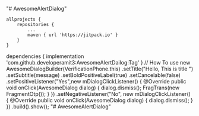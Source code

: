 "# AwesomeAlertDialog" 

	allprojects {
		repositories {
			...
			maven { url 'https://jitpack.io' }
		}
	}
	
  dependencies {
	        implementation 'com.github.developeramit3:AwesomeAlertDailog:Tag'
	}
	// How To use 
	 new AwesomeDialogBuilder(VerificationPhone.this)
                            .setTitle("Hello, This is title ")
                            .setSubtitle(message)
                            .setBoldPositiveLabel(true)
                            .setCancelable(false)
                            .setPositiveListener("Yes",new mDialogClickListener() {
                                @Override
                                public void onClick(AwesomeDialog dialog) {
                                    dialog.dismiss();
                                    FragTrans(new FragmentOtp());
                                }
                            })
                            .setNegativeListener("No", new mDialogClickListener() {
                                @Override
                                public void onClick(AwesomeDialog dialog) {
                                    dialog.dismiss();
                                }
                            })
                            .build().show();
"# AwesomeAlertDialog" 
